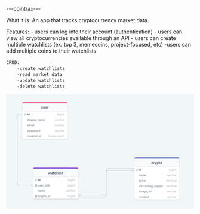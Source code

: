 ---cointrax---

What it is: An app that tracks cryptocurrency market data.

Features: - users can log into their account (authentication) - users can view all cryptocurrencies available through an API - users can create multiple watchlists (ex. top 3, memecoins, project-focused, etc)
-users can add multiple coins to their watchlists

    CRUD:
        -create watchlists
        -read market data
        -update watchlists
        -delete watchlists

![Alt text](cointrax_db_schema.png)
